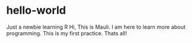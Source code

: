 # hello-world
Just a newbie learning R
Hi, This is Mauli. I am here to learn more about programming.
This is my first practice.
Thats all!
